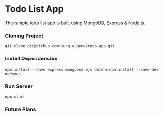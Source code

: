 # Todo List App
This simple todo list app is built using MongoDB, Express & Node.js.

### Cloning Project
`git clone git@github.com:jung-eugene/todo-app.git`

### Install Dependencies
`npm install --save express mongoose ejs dotenv`
`npm install --save-dev nodemon`

### Run Server
`npm start`

### Future Plans

